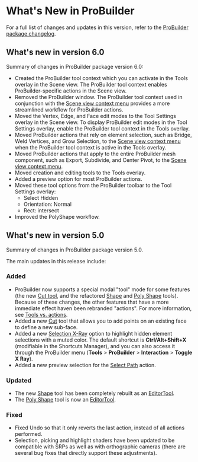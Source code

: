 # What's New in ProBuilder

For a full list of changes and updates in this version, refer to the [ProBuilder package changelog](https://docs.unity3d.com/Packages/com.unity.probuilder@latest/index.html?subfolder=/changelog/CHANGELOG.html).


## What's new in version 6.0

Summary of changes in ProBuilder package version 6.0:

* Created the ProBuilder tool context which you can activate in the Tools overlay in the Scene view. The ProBuilder tool context enables ProBuilder-specific actions in the Scene view.
* Removed the ProBuilder window. The ProBuilder tool context used in conjunction with the [Scene view context menu](xref:SceneViewContextMenu) provides a more streamlined workflow for ProBuilder actions.
* Moved the Vertex, Edge, and Face edit modes to the Tool Settings overlay in the Scene view. To display ProBuilder edit modes in the Tool Settings overlay, enable the ProBuilder tool context in the Tools overlay.  
* Moved ProBuilder actions that rely on element selection, such as Bridge, Weld Vertices, and Grow Selection, to the [Scene view context menu](xref:SceneViewContextMenu) when the ProBuilder tool context is active in the Tools overlay. 
* Moved ProBuilder actions that apply to the entire ProBuilder mesh component, such as Export, Subdivide, and Center Pivot, to the [Scene view context menu](xref:SceneViewContextMenu). 
* Moved creation and editing tools to the Tools overlay. 
* Added a preview option for most ProBuilder actions.
* Moved these tool options from the ProBuilder toolbar to the Tool Settings overlay:
	* Select Hidden
	* Orientation: Normal
	* Rect: intersect
* Improved the PolyShape workflow. 

## What's new in version 5.0

Summary of changes in ProBuilder package version 5.0.

The main updates in this release include:

### Added

* ProBuilder now supports a special modal "tool" mode for some features (the new [Cut tool](cut-tool.md), and the refactored [Shape](shape-tool.md) and [Poly Shape](polyshape.md) tools). Because of these changes, the other features that have a more immediate effect haven been rebranded "actions". For more information, see [Tools vs. actions](tools.md).
* Added a new [Cut](cut-tool.md) tool that allows you to add points on an existing face to define a new sub-face.
* Added a new [Selection X-Ray](preferences.md#sel-xray) option to highlight hidden element selections with a muted color. The default shortcut is **Ctrl/Alt+Shift+X** (modifiable in the Shortcuts Manager), and you can also access it through the ProBuilder menu (**Tools** > **ProBuilder** > **Interaction** > **Toggle X Ray**).
* Added a new preview selection for the [Select Path](SelectPath.md) action.

### Updated

* The new [Shape](shape-tool.md) tool has been completely rebuilt as an [EditorTool](https://docs.unity3d.com/ScriptReference/EditorTools.EditorTool.html).
* The [Poly Shape](polyshape.md) tool is now an [EditorTool](https://docs.unity3d.com/ScriptReference/EditorTools.EditorTool.html).

### Fixed

* Fixed Undo so that it only reverts the last action, instead of all actions performed.
* Selection, picking and highlight shaders have been updated to be compatible with SRPs as well as with orthographic cameras (there are several bug fixes that directly support these adjustments).

